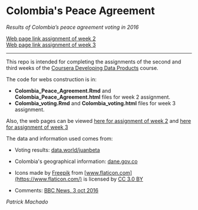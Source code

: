 # Colombia's Peace Agreement

*Results of Colombia’s peace agreement voting in 2016*


[Web page link assignment of week 2](https://patrickhamachado.github.io/Colombia-s_Peace_Agreement/Colombia_Peace_Agreement.html)  
[Web page link assignment of week 3](https://patrickhamachado.github.io/Colombia-s_Peace_Agreement/Colombia_voting.html)  

--- 

This repo is intended for completing the assignments of the second and third weeks of the [Coursera Developing Data Products](https://www.coursera.org/learn/data-products/peer/NLn0H/r-markdown-and-leaflet) course.


The code for webs construction is in:  
- **Colombia_Peace_Agreement.Rmd** and **Colombia_Peace_Agreement.html** files for week 2 assignment.  
- **Colombia_voting.Rmd** and **Colombia_voting.html** files for week 3 assignment. 

Also, the web pages can be viewed [here for assignment of week 2](https://patrickhamachado.github.io/Colombia-s_Peace_Agreement/Colombia_Peace_Agreement.html) and 
[here for assignment of week 3](https://patrickhamachado.github.io/Colombia-s_Peace_Agreement/Colombia_voting.html)


The data and information used comes from:

- Voting results: [data.world/juanbeta](https://data.world/juanbeta/colombia-votacin-por-la-paz-si-no-por-departamento)

- Colombia's geographical information: [dane.gov.co](https://geoportal.dane.gov.co/consultadivipola.html)

- Icons made by [Freepik](https://www.flaticon.com/authors/freepik) from [www.flaticon.com](https://www.flaticon.com/) is licensed by [CC 3.0 BY](http://creativecommons.org/licenses/by/3.0/)

- Comments: [BBC News, 3 oct 2016](https://www.bbc.com/news/world-latin-america-37537252)



*Patrick Machado*